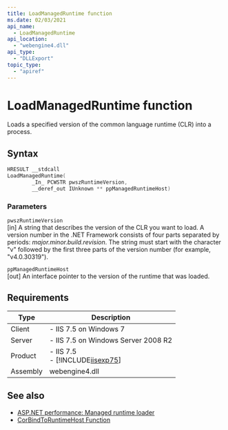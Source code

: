 ```yaml
---
title: LoadManagedRuntime function
ms.date: 02/03/2021
api_name:
  - LoadManagedRuntime
api_location:
  - "webengine4.dll"
api_type:
  - "DLLExport"
topic_type:
  - "apiref"
---
```

# LoadManagedRuntime function

Loads a specified version of the common language runtime (CLR) into a process.

## Syntax

```cpp
HRESULT __stdcall
LoadManagedRuntime(
        _In_ PCWSTR pwszRuntimeVersion,
        __deref_out IUnknown ** ppManagedRuntimeHost)
```

### Parameters

`pwszRuntimeVersion`\
[in] A string that describes the version of the CLR you want to load. A version number in the .NET Framework consists of four parts separated by periods: *major.minor.build.revision*. The string must start with the character "v" followed by the first three parts of the version number (for example, "v4.0.30319").

`ppManagedRuntimeHost`\
[out] An interface pointer to the version of the runtime that was loaded.

## Requirements

|Type|Description|
|----------|-----------------|
|Client|-   IIS 7.5 on Windows 7|
|Server|-   IIS 7.5 on Windows Server 2008 R2|
|Product|-   IIS 7.5<br />-   [!INCLUDE[iisexp75](../../web-development-reference/native-code-api-reference/includes/iisexp75-md.md)]|
|Assembly|webengine4.dll|

## See also

- [ASP.NET performance: Managed runtime loader](https://devblogs.microsoft.com/aspnet/asp-net-performance-managed-runtime-loader/)
- [CorBindToRuntimeHost Function](/dotnet/framework/unmanaged-api/hosting/corbindtoruntimehost-function)
